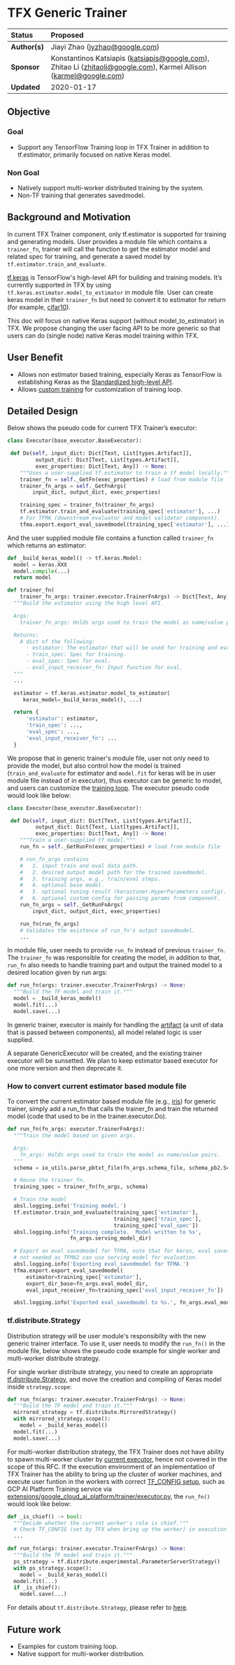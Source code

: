 # TFX Generic Trainer

| Status        | Proposed                                                  |
| :------------ | :-------------------------------------------------------- |
| **Author(s)** | Jiayi Zhao (jyzhao@google.com)                            |
| **Sponsor**   | Konstantinos Katsiapis (katsiapis@google.com), Zhitao Li (zhitaoli@google.com), Karmel Allison (karmel@google.com) |
| **Updated**   | 2020-01-17                                                |

## Objective

### Goal

*   Support any TensorFlow Training loop in TFX Trainer in addition to
    tf.estimator, primarily focused on native Keras model.

### Non Goal

*   Natively support multi-worker distributed training by the system.
*   Non-TF training that generates savedmodel.

## Background and Motivation

In current TFX Trainer component, only tf.estimator is supported for training
and generating models. User provides a module file which contains a
`trainer_fn`, trainer will call the function to get the estimator model and
related spec for training, and generate a saved model by
`tf.estimator.train_and_evaluate`.

[tf.keras](https://www.tensorflow.org/guide/keras) is TensorFlow's high-level
API for building and training models. It’s currently supported in TFX by using
`tf.keras.estimator.model_to_estimator` in module file. User can create keras
model in their `trainer_fn` but need to convert it to estimator for return (for
example,
[cifar10](https://github.com/tensorflow/tfx/blob/r0.15/tfx/examples/cifar10/cifar10_utils.py)).

This doc will focus on native Keras support (without model_to_estimator) in TFX.
We propose changing the user facing API to be more generic so that users can do
(single node) native Keras model training within TFX.

## User Benefit

*   Allows non estimator based training, especially Keras as TensorFlow is
    establishing Keras as the
    [Standardized high-level API](https://medium.com/tensorflow/standardizing-on-keras-guidance-on-high-level-apis-in-tensorflow-2-0-bad2b04c819a).
*   Allows
    [custom training](https://www.tensorflow.org/tutorials/customization/custom_training)
    for customization of training loop.

## Detailed Design

Below shows the pseudo code for current TFX Trainer’s executor:

```python
class Executor(base_executor.BaseExecutor):

 def Do(self, input_dict: Dict[Text, List[types.Artifact]],
         output_dict: Dict[Text, List[types.Artifact]],
         exec_properties: Dict[Text, Any]) -> None:
    """Uses a user-supplied tf.estimator to train a tf model locally."""
    trainer_fn = self._GetFn(exec_properties) # load from module file
    trainer_fn_args = self._GetFnArgs(
        input_dict, output_dict, exec_properties)

    training_spec = trainer_fn(trainer_fn_args)
    tf.estimator.train_and_evaluate(training_spec['estimator'], ...)
    # For TFMA (downstream evaluator and model validator component).
    tfma.export.export_eval_savedmodel(training_spec['estimator'], ...)
```

And the user supplied module file contains a function called `trainer_fn` which
returns an estimator:

```python
def _build_keras_model() -> tf.keras.Model:
  model = keras.XXX
  model.compile(...)
  return model

def trainer_fn(
    trainer_fn_args: trainer.executor.TrainerFnArgs) -> Dict[Text, Any]:
  """Build the estimator using the high level API.

  Args:
    trainer_fn_args: Holds args used to train the model as name/value pairs.

  Returns:
    A dict of the following:
      - estimator: The estimator that will be used for training and eval.
      - train_spec: Spec for training.
      - eval_spec: Spec for eval.
      - eval_input_receiver_fn: Input function for eval.
  """
  ...

  estimator = tf.keras.estimator.model_to_estimator(
     keras_model=_build_keras_model(), ...)

  return {
      'estimator': estimator,
      'train_spec': ...,
      'eval_spec': ...,
      'eval_input_receiver_fn': ...
  }

```

We propose that in generic trainer's module file, user not only need to provide
the model, but also control how the model is trained (`train_and_evaluate` for
estimator and `model.fit` for keras will be in user module file instead of in
executor), thus executor can be generic to model, and users can customize the
[training loop](https://www.tensorflow.org/tutorials/customization/custom_training_walkthrough#training_loop).
The executor pseudo code would look like below:

```python
class Executor(base_executor.BaseExecutor):

 def Do(self, input_dict: Dict[Text, List[types.Artifact]],
         output_dict: Dict[Text, List[types.Artifact]],
         exec_properties: Dict[Text, Any]) -> None:
    """Train a user-supplied tf model."""
    run_fn = self._GetRunFn(exec_properties) # load from module file

    # run_fn_args contains
    #   1. input train and eval data path.
    #   2. desired output model path for the trained savedmodel.
    #   3. training args, e.g., train/eval steps.
    #   4. optional base model.
    #   5. optional tuning result (kerastuner.HyperParameters config).
    #   6. optional custom config for passing params from component.
    run_fn_args = self._GetRunFnArgs(
        input_dict, output_dict, exec_properties)

    run_fn(run_fn_args)
    # Validates the existence of run_fn's output savedmodel.
    ...
```

In module file, user needs to provide `run_fn` instead of previous `trainer_fn`.
The `trainer_fn` was responsible for creating the model, in addition to that,
`run_fn` also needs to handle training part and output the trained model to a
desired location given by run args:

```python
def run_fn(args: trainer.executor.TrainerFnArgs) -> None:
  """Build the TF model and train it."""
  model = _build_keras_model()
  model.fit(...)
  model.save(...)
```

In generic trainer, executor is mainly for handling the
[artifact](https://github.com/tensorflow/tfx/blob/r0.21/docs/guide/index.md#artifacts)
(a unit of data that is passed between components), all model related logic is
user supplied.

A separate GenericExecutor will be created, and the existing trainer executor
will be sunsetted. We plan to keep estimator based executor for one more version
and then deprecate it.

### How to convert current estimator based module file

To convert the current estimator based module file (e.g.,
[iris](https://github.com/tensorflow/tfx/blob/r0.15/tfx/examples/iris/iris_utils.py))
for generic trainer, simply add a run_fn that calls the trainer_fn and train the
returned model (code that used to be in the trainer.executor.Do).

```python
def run_fn(fn_args: executor.TrainerFnArgs):
  """Train the model based on given args.

  Args:
    fn_args: Holds args used to train the model as name/value pairs.
  """
  schema = io_utils.parse_pbtxt_file(fn_args.schema_file, schema_pb2.Schema())

  # Reuse the trainer_fn.
  training_spec = trainer_fn(fn_args, schema)

  # Train the model
  absl.logging.info('Training model.')
  tf.estimator.train_and_evaluate(training_spec['estimator'],
                                  training_spec['train_spec'],
                                  training_spec['eval_spec'])
  absl.logging.info('Training complete.  Model written to %s',
                    fn_args.serving_model_dir)

  # Export an eval savedmodel for TFMA, note that for keras, eval savedmodel is
  # not needed as TFMA2 can use serving model for evaluation.
  absl.logging.info('Exporting eval_savedmodel for TFMA.')
  tfma.export.export_eval_savedmodel(
      estimator=training_spec['estimator'],
      export_dir_base=fn_args.eval_model_dir,
      eval_input_receiver_fn=training_spec['eval_input_receiver_fn'])

  absl.logging.info('Exported eval_savedmodel to %s.', fn_args.eval_model_dir)
```

### tf.distribute.Strategy

Distribution strategy will be user module's responsibilty with the new generic
trainer interface. To use it, user needs to modify the `run_fn()` in the module
file, below shows the pseudo code example for single worker and multi-worker
distribute strategy.

For single worker distribute strategy, you need to create an appropriate
[tf.distribute.Strategy](https://www.tensorflow.org/api_docs/python/tf/distribute/Strategy),
and move the creation and compiling of Keras model inside `strategy.scope`:

```python
def run_fn(args: trainer.executor.TrainerFnArgs) -> None:
  """Build the TF model and train it."""
  mirrored_strategy = tf.distribute.MirroredStrategy()
  with mirrored_strategy.scope():
    model = _build_keras_model()
  model.fit(...)
  model.save(...)
```

For multi-worker distribution strategy, the TFX Trainer does not have ability to
spawn multi-worker cluster by
[current executor](https://github.com/tensorflow/tfx/blob/r0.21/tfx/components/trainer/executor.py),
hence not covered in the scope of this RFC. If the execution environment of an
implementation of TFX Trainer has the ability to bring up the cluster of worker
machines, and execute user funtion in the workers with correct
[TF_CONFIG setup](https://www.tensorflow.org/guide/distributed_training#setting_up_tf_config_environment_variable),
such as GCP AI Platform Training service via
[extensions/google_cloud_ai_platform/trainer/executor.py](https://github.com/tensorflow/tfx/blob/r0.21/tfx/extensions/google_cloud_ai_platform/trainer/executor.py),
the `run_fn()` would look like below:

```python
def _is_chief() -> bool:
  """Decide whether the current worker's role is chief."""
  # Check TF_CONFIG (set by TFX when bring up the worker) in execution env.
  ...

def run_fn(args: trainer.executor.TrainerFnArgs) -> None:
  """Build the TF model and train it."""
  ps_strategy = tf.distribute.experimental.ParameterServerStrategy()
  with ps_strategy.scope():
    model = _build_keras_model()
  model.fit(...)
  if _is_chief():
    model.save(...)
```

For details about `tf.distribute.Strategy`, please refer to
[here](https://www.tensorflow.org/guide/distributed_training).

## Future work

*   Examples for custom training loop.
*   Native support for multi-worker distribution.
